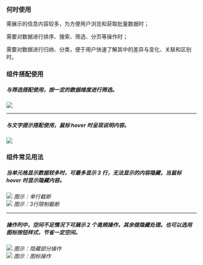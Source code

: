 ### 何时使用

需展示的信息内容较多，为方便用户浏览和获取批量数据时；

需要对数据进行排序、搜索、筛选、分页等操作时；

需要对数据进行归纳、分类，便于用户快速了解其中的差异与变化、关联和区别时。

### 组件搭配使用

##### 与筛选搭配使用，按一定的数据维度进行筛选。

<div class="legend">
  <div class="item">
    <img src="https://tdesign.gtimg.com/site/design/guide/table/table-1@2x.png" />
  </div>

  <div class="item"></div>
</div>

<hr />

##### 与文字提示搭配使用，鼠标 hover 时呈现说明内容。

<div class="legend">
  <div class="item">
    <img src="https://tdesign.gtimg.com/site/design/guide/table/table-2@2x.png" />
  </div>

  <div class="item"></div>
</div>

### 组件常见用法

##### 当单元格显示数据较多时，可最多显示 3 行，无法显示的内容隐藏，当鼠标 hover 时显示隐藏内容。

<div class="legend">
  <div class="item">
    <img src="https://tdesign.gtimg.com/site/design/guide/table/table-3@2x.png"/>
    <em>图示：单行截断</em>
  </div>

  <div class="item">
    <img src="https://tdesign.gtimg.com/site/design/guide/table/table-4@2x.png"/>
    <em>图示：3行限制截断</em>
  </div>
</div>

<hr />

##### 操作列中，空间不足情况下可展示 2 个高频操作，其余做隐藏处理。也可以选用图标按钮样式，节省一定空间。

<div class="legend">
  <div class="item">
    <img src="https://tdesign.gtimg.com/site/design/guide/table/table-5@2x.png"/>
    <em>图示：隐藏部分操作</em>
  </div>

  <div class="item">
    <img src="https://tdesign.gtimg.com/site/design/guide/table/table-6.png"/>
    <em>图示：图标操作</em>
  </div>
</div>
